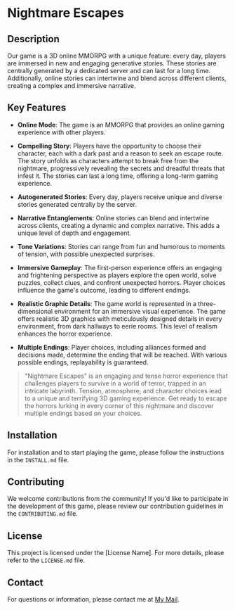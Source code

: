 # Nightmare Escapes

## Description
Our game is a 3D online MMORPG with a unique feature: every day, players are immersed in new and engaging generative stories. These stories are centrally generated by a dedicated server and can last for a long time. Additionally, online stories can intertwine and blend across different clients, creating a complex and immersive narrative.

## Key Features
- **Online Mode**: The game is an MMORPG that provides an online gaming experience with other players.

- **Compelling Story**: Players have the opportunity to choose their character, each with a dark past and a reason to seek an escape route. The story unfolds as characters attempt to break free from the nightmare, progressively revealing the secrets and dreadful threats that infest it. The stories can last a long time, offering a long-term gaming experience.

- **Autogenerated Stories**: Every day, players receive unique and diverse stories generated centrally by the server.

- **Narrative Entanglements**: Online stories can blend and intertwine across clients, creating a dynamic and complex narrative. This adds a unique level of depth and engagement.

- **Tone Variations**: Stories can range from fun and humorous to moments of tension, with possible unexpected surprises.

- **Immersive Gameplay**: The first-person experience offers an engaging and frightening perspective as players explore the open world, solve puzzles, collect clues, and confront unexpected horrors. Player choices influence the game's outcome, leading to different endings.

- **Realistic Graphic Details**: The game world is represented in a three-dimensional environment for an immersive visual experience. The game offers realistic 3D graphics with meticulously designed details in every environment, from dark hallways to eerie rooms. This level of realism enhances the horror experience.

- **Multiple Endings**: Player choices, including alliances formed and decisions made, determine the ending that will be reached. With various possible endings, replayability is guaranteed.

> "Nightmare Escapes" is an engaging and tense horror experience that challenges players to survive in a world of terror, trapped in an intricate labyrinth. Tension, atmosphere, and character choices lead to a unique and terrifying 3D gaming experience. Get ready to escape the horrors lurking in every corner of this nightmare and discover multiple endings based on your choices.



## Installation
For installation and to start playing the game, please follow the instructions in the `INSTALL.md` file.

## Contributing
We welcome contributions from the community! If you'd like to participate in the development of this game, please review our contribution guidelines in the `CONTRIBUTING.md` file.

## License
This project is licensed under the [License Name]. For more details, please refer to the `LICENSE.md` file.

## Contact
For questions or information, please contact me at [My Mail](mailto:jokobusiness365@gmail.com).